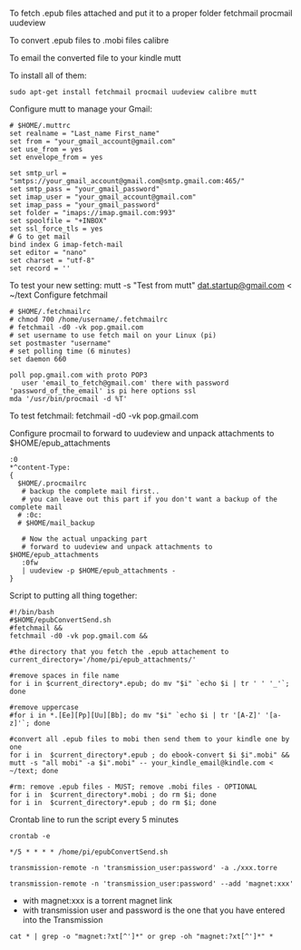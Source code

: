 
To fetch .epub files attached and put it to a proper folder
fetchmail
procmail
uudeview

To convert .epub files to .mobi files
calibre

To email the converted file to your kindle
mutt

To install all of them:
```
sudo apt-get install fetchmail procmail uudeview calibre mutt
```
Configure mutt to manage your Gmail:
```
# $HOME/.muttrc
set realname = "Last_name First_name"
set from = "your_gmail_account@gmail.com"
set use_from = yes
set envelope_from = yes

set smtp_url = "smtps://your_gmail_account@gmail.com@smtp.gmail.com:465/"
set smtp_pass = "your_gmail_password"
set imap_user = "your_gmail_account@gmail.com"
set imap_pass = "your_gmail_password"
set folder = "imaps://imap.gmail.com:993"
set spoolfile = "+INBOX"
set ssl_force_tls = yes
# G to get mail
bind index G imap-fetch-mail
set editor = "nano"
set charset = "utf-8"
set record = ''
```
To test your new setting:
mutt -s "Test from mutt" dat.startup@gmail.com < ~/text
Configure fetchmail
```
# $HOME/.fetchmailrc
# chmod 700 /home/username/.fetchmailrc
# fetchmail -d0 -vk pop.gmail.com
# set username to use fetch mail on your Linux (pi)
set postmaster "username"
# set polling time (6 minutes)
set daemon 660

poll pop.gmail.com with proto POP3
   user 'email_to_fetch@gmail.com' there with password 'password_of_the_email' is pi here options ssl
mda '/usr/bin/procmail -d %T'
```
To test fetchmail:
fetchmail -d0 -vk pop.gmail.com

Configure procmail to forward to uudeview and unpack attachments to $HOME/epub_attachments
```
:0
*^content-Type:
{
  $HOME/.procmailrc
   # backup the complete mail first..
   # you can leave out this part if you don't want a backup of the complete mail
  # :0c:
  # $HOME/mail_backup

   # Now the actual unpacking part
   # forward to uudeview and unpack attachments to $HOME/epub_attachments
   :0fw
   | uudeview -p $HOME/epub_attachments -
}
```
Script to putting all thing together:
```
#!/bin/bash
#$HOME/epubConvertSend.sh
#fetchmail &&
fetchmail -d0 -vk pop.gmail.com &&

#the directory that you fetch the .epub attachement to
current_directory='/home/pi/epub_attachments/'

#remove spaces in file name
for i in $current_directory*.epub; do mv "$i" `echo $i | tr ' ' '_'`; done

#remove uppercase
#for i in *.[Ee][Pp][Uu][Bb]; do mv "$i" `echo $i | tr '[A-Z]' '[a-z]'`; done

#convert all .epub files to mobi then send them to your kindle one by one
for i in  $current_directory*.epub ; do ebook-convert $i $i".mobi" && mutt -s "all mobi" -a $i".mobi" -- your_kindle_email@kindle.com < ~/text; done

#rm: remove .epub files - MUST; remove .mobi files - OPTIONAL
for i in  $current_directory*.mobi ; do rm $i; done
for i in  $current_directory*.epub ; do rm $i; done
```

Crontab line to run the script every 5
minutes
```
crontab -e
```

```
*/5 * * * * /home/pi/epubConvertSend.sh
```

```
transmission-remote -n 'transmission_user:password' -a ./xxx.torre
````
```
transmission-remote -n 'transmission_user:password' --add 'magnet:xxx'
```
* with magnet:xxx is a torrent magnet link
* with transmission user and password is the one that you have entered into the Transmission

```
cat * | grep -o "magnet:?xt[^']*" or grep -oh "magnet:?xt[^']*" *
```
